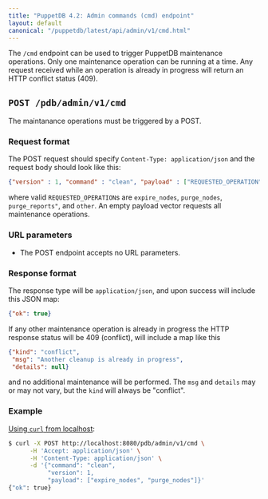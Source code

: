 ```yaml
---
title: "PuppetDB 4.2: Admin commands (cmd) endpoint"
layout: default
canonical: "/puppetdb/latest/api/admin/v1/cmd.html"
---
```


[curl]: ../curl.html#using-curl-from-localhost-non-sslhttp

The `/cmd` endpoint can be used to trigger PuppetDB maintenance
operations.  Only one maintenance operation can be running at a time.
Any request received while an operation is already in progress will
return an HTTP conflict status (409).

## `POST /pdb/admin/v1/cmd`

The maintanance operations must be triggered by a POST.

### Request format

The POST request should specify `Content-Type: application/json` and
the request body should look like this:

  ```json
  {"version" : 1, "command" : "clean", "payload" : ["REQUESTED_OPERATION", "..."]}
  ```

where valid `REQUESTED_OPERATION`s are `expire_nodes`, `purge_nodes`,
`purge_reports"`, and `other`.  An empty payload vector requests
all maintenance operations.

### URL parameters

* The POST endpoint accepts no URL parameters.

### Response format

The response type will be `application/json`, and upon success will
include this JSON map:

  ```json
  {"ok": true}
  ```

If any other maintenance operation is already in progress the HTTP
response status will be 409 (conflict), will include a map like this

  ```json
  {"kind": "conflict",
   "msg": "Another cleanup is already in progress",
   "details": null}
  ```

and no additional maintenance will be performed.  The `msg` and
`details` may or may not vary, but the `kind` will always be
"conflict".

### Example

[Using `curl` from localhost][curl]:

  ```sh
  $ curl -X POST http://localhost:8080/pdb/admin/v1/cmd \
        -H 'Accept: application/json' \
        -H 'Content-Type: application/json' \
        -d '{"command": "clean",
             "version": 1,
             "payload": ["expire_nodes", "purge_nodes"]}'
  {"ok": true}
  ```
